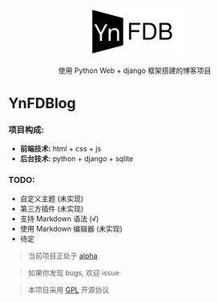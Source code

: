 <div align="center">
  <img src="https://github.com/Lonely-Leisure/YnFDBlog/blob/alpha/static/img/YNFDB.svg" alt="Xblog: fast and powerful!" width="200">
  <p>
    使用 Python Web + django 框架搭建的博客项目
  <p>
</div>

# YnFDBlog

### 项目构成:
- **前端技术:** html + css + js
- **后台技术:** python + django + sqlite

### TODO:
- 自定义主题 (未实现)
- 第三方插件 (未实现)
- 支持 Markdown 语法 (√)
- 使用 Markdown 编辑器 (未实现)
- 待定

> 当前项目正处于 [alpha](https://github.com/Lonely-Leisure/YnFDBlog/tree/alpha) 

> 如果你发现 bugs, 欢迎 issue

> 本项目采用  [GPL](http://www.gnu.org/licenses/gpl-faq.html) 开源协议
